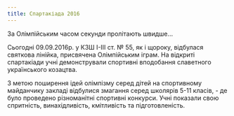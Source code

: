 ```yaml
---
title: Спартакіада 2016
---
```


За Олімпійським часом секунди пролітають швидше…

Сьогодні 09.09.2016р. у КЗШ І-ІІІ ст. № 55, як і щороку, відбулася святкова лінійка, присвячена Олімпійським іграм. На відкриті спартакіади учні демонстрували спортивні вподобання славетного українського козацтва.

З метою поширення ідей олімпізму серед дітей на спортивному майданчику закладі відбулися змагання серед школярів 5-11 класів, - де було проведено різноманітні спортивні конкурси. Учні показали свою спритність, винахідливість, кмітливість та підготовленість.

<slideshow id="_/72157672525439162" />
